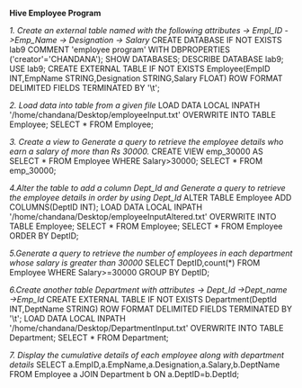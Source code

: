 **Hive Employee Program**


  *1. Create an external table named with the following attributes -> Empl_ID ->Emp_Name -> Designation -> Salary*
    CREATE DATABASE IF NOT EXISTS lab9 COMMENT 'employee program' WITH DBPROPERTIES ('creator'='CHANDANA');
    SHOW DATABASES;
    DESCRIBE DATABASE lab9;
    USE lab9;
    CREATE EXTERNAL TABLE IF NOT EXISTS Employee(EmpID INT,EmpName STRING,Designation STRING,Salary FLOAT) ROW FORMAT DELIMITED FIELDS TERMINATED BY '\t';
    
  *2. Load data into table from a given file*
     LOAD DATA LOCAL INPATH '/home/chandana/Desktop/employeeInput.txt' OVERWRITE INTO TABLE Employee;
     SELECT * FROM Employee;
     
  *3. Create a view to Generate a query to retrieve the employee details who earn a salary of more than Rs 30000.*
      CREATE VIEW emp_30000 AS SELECT * FROM Employee WHERE Salary>30000;
      SELECT * FROM emp_30000;
      
  *4.Alter the table to add a column Dept_Id and Generate a query to retrieve the employee details in order by using Dept_Id*
      ALTER TABLE Employee ADD COLUMNS(DeptID INT);
      LOAD DATA LOCAL INPATH '/home/chandana/Desktop/employeeInputAltered.txt' OVERWRITE INTO TABLE Employee;
      SELECT * FROM Employee;
      SELECT * FROM Employee ORDER BY DeptID;
      
  *5.Generate a query to retrieve the number of employees in each department whose salary is greater than 30000*
      SELECT DeptID,count(*) FROM Employee WHERE Salary>=30000 GROUP BY DeptID;
      
  *6.Create another table Department with attributes -> Dept_Id ->Dept_name ->Emp_Id*
      CREATE EXTERNAL TABLE IF NOT EXISTS Department(DeptId INT,DeptName STRING) ROW FORMAT DELIMITED FIELDS TERMINATED BY '\t';
      LOAD DATA LOCAL INPATH '/home/chandana/Desktop/DepartmentInput.txt' OVERWRITE INTO TABLE Department;
      SELECT * FROM Department; 
      
  *7. Display the cumulative details of each employee along with department details*
      SELECT a.EmpID,a.EmpName,a.Designation,a.Salary,b.DeptName FROM Employee a JOIN Department b ON a.DeptID=b.DeptId;
